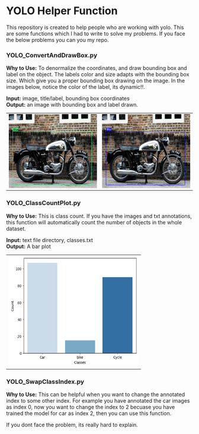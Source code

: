 # YOLO Helper Function

This repository is created to help people who are working with yolo. This are some functions which I had to write to solve my problems. If you face the below problems you can you my repo.

### YOLO_ConvertAndDrawBox.py
**Why to Use:** To denormalize the coordinates, and draw bounding box and label on the object. The labels color and size adapts with the bounding box size. Which give you a proper bounding box drawing on the image. In the images below, notice the color of the label, its dynamic!!.

**Input:** image, title/label, bounding box coordinates <br>
**Output:** an image with bounding box and label drawn.

<table>
  <tr>
    <td>
      <img src="https://raw.githubusercontent.com/rukon-uddin/YOLO-Helper-Function/main/assets/bike1.jpg" alt="Image 1" width="350" height="200">
    </td>
    <td>
      <img src="https://raw.githubusercontent.com/rukon-uddin/YOLO-Helper-Function/main/assets/bike2.jpg" alt="Image 2" width="350" height="200">
    </td>
  </tr>
</table>


### YOLO_ClassCountPlot.py
**Why to Use:** This is class count. If you have the images and txt annotations, this function will automatically count the number of objects in the whole dataset.

**Input:** text file directory, classes.txt <br>
**Output:** A bar plot 

<table>
  <tr>
    <td>
      <img src="https://raw.githubusercontent.com/rukon-uddin/YOLO-Helper-Function/main/assets/classVis.png" alt="Image 1" width="350" height="300">
    </td>
  </tr>
</table>


### YOLO_SwapClassIndex.py
**Why to Use:** This can be helpful when you want to change the annotated index to some other index. For example you have annotated the car images as index 0, now you want to change the index to 2 becuase you have trained the model for car as index 2, then you can use this function. 

If you dont face the problem, its really hard to explain.